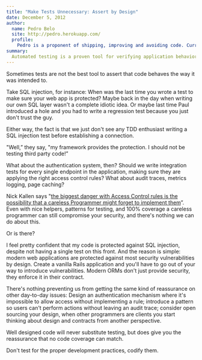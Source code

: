 ```yaml
---
title: "Make Tests Unnecessary: Assert by Design"
date: December 5, 2012
author:
  name: Pedro Belo
  site: http://pedro.herokuapp.com/
  profile:
    Pedro is a proponent of shipping, improving and avoiding code. Current obsessions include: APIs, distributed architectures, zero downtime deploys and <a href="http://en.wikipedia.org/wiki/Caipirinha">caipirinhas</a>.
summary:
  Automated testing is a proven tool for verifying application behavior and preventing bugs and regressions. However, as a last-minute line of defense, testing can often be eschewed in favor of baking preventative behavior directly into the application design.
---
```


Sometimes tests are not the best tool to assert that code behaves the way it was intended to.

Take SQL injection, for instance: When was the last time you wrote a test to make sure your web app is protected? Maybe back in the day when writing our own SQL layer wasn't a complete idiotic idea. Or maybe last time Paul introduced a hole and you had to write a regression test because you just don't trust the guy.

Either way, the fact is that we just don't see any TDD enthusiast writing a SQL injection test before establishing a connection.

"Well,” they say, "my framework provides the protection. I should not be testing third party code!”

What about the authentication system, then? Should we write integration tests for every single endpoint in the application, making sure they are applying the right access control rules? What about audit traces, metrics logging, page caching?

Nick Kallen says "[the biggest danger with Access Control rules is the possibility that a careless Programmer might forget to implement them](http://pivotallabs.com/users/nick/blog/articles/272-access-control-permissions-in-rails)”. Even with nice helpers, patterns for testing, and 100% coverage a careless programmer can still compromise your security, and there's nothing we can do about this.

Or is there?

I feel pretty confident that my code is protected against SQL injection, despite not having a single test on this front. And the reason is simple: modern web applications are protected against most security vulnerabilities by design. Create a vanilla Rails application and you'll have to go out of your way to introduce vulnerabilities. Modern ORMs don't just provide security, they enforce it in their contract.

There's nothing preventing us from getting the same kind of reassurance on other day-to-day issues: Design an authentication mechanism where it's impossible to allow access without implementing a rule; introduce a pattern so users can't perform actions without leaving an audit trace; consider open sourcing your design, when other programmers are clients you start thinking about design and contracts from another perspective.

Well designed code will never substitute testing, but does give you the reassurance that no code coverage can match.

Don't test for the proper development practices, codify them.